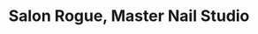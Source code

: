 ---
title: "Salon Rogue, Master Nail Studio"
url: /phoenix/salon-rogue-master-nail-studio/
shop: Kosmetik
---